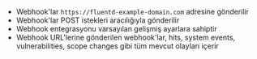 * Webhook'lar `https://fluentd-example-domain.com` adresine gönderilir
* Webhook'lar POST istekleri aracılığıyla gönderilir
* Webhook entegrasyonu varsayılan gelişmiş ayarlara sahiptir
* Webhook URL'lerine gönderilen webhook'lar, hits, system events, vulnerabilities, scope changes gibi tüm mevcut olayları içerir